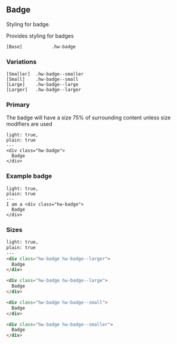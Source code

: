 ## Badge

Styling for badge.

Provides styling for badges

```code
[Base]           .hw-badge
```

### Variations

```code
[Smaller]  .hw-badge--smaller
[Small]    .hw-badge--small
[Large]    .hw-badge--large
[Larger]   .hw-badge--larger
```

### Primary

The badge will have a size 75% of surrounding content unless size modifiers are used

```html|span-4
light: true,
plain: true
---
<div class="hw-badge">
  Badge
</div>
```

### Example badge

```html|span-4
light: true,
plain: true
---
I am a <div class="hw-badge">
  Badge
</div> 
```

### Sizes

```html
light: true,
plain: true
---
<div class="hw-badge hw-badge--larger">
  Badge
</div>

<div class="hw-badge hw-badge--large">
  Badge
</div>

<div class="hw-badge hw-badge--small">
  Badge
</div>

<div class="hw-badge hw-badge--smaller">
  Badge
</div>
```
